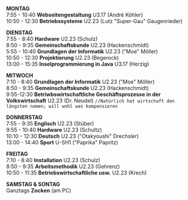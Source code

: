 __MONTAG__<br>
7:55 - 10:40 **Webseitengestaltung** U3.17 (André Köhler)<br>
10:50 - 12:30 **Betriebssysteme** U2.23 (Lutz "Super-Gau" Gaugenrieder)<br>

__DIENSTAG__<br>
7:55 - 8:40 **Hardware** U2.23 (Schulz)<br>
8:50 - 9:35 **Gemeinschaftskunde** U2.23 (Hackenschmidt)<br>
5:55 - 10:40 **Grundlagen der Informatik** U2.23 ("Moe" Möller)<br>
10:50 - 12:30 **Projektierung** U2.23 (Begerock)<br>
13:00 - 15:35 **Inselprogrammierung in Java** U3.17 (Herzig)<br>

__MITWOCH__<br>
7:10 - 8:40 **Grundlagen der Informatik** U2.23 ("Moe" Möller)<br>
8:50 - 9:35 **Gemeinschaftskunde** U2.23 (Hackenschmidt)<br>
9:55-12:30 **Betriwbswirtschaftliche Geschäftsprozesse in der Volkswirtschaft** U2.23 (Dr. Neudel) `//Natürlich hat wirtschaft den längsten namen; will wohl was kompensieren`<br>

__DONNERSTAG__<br>
7:55 - 9:35 **Englisch** U2.23 (Stüber)<br>
9:55 - 10:40 **Hardware** U2.23 (Schultz)<br>
10:10 - 12:30 **Deutsch** U2.23 ("Otakyoushi" Drechsler)<br>
13:00 - 14:40 **Sport** U-SH1 ("Paprika" Papritz)<br>

__FREITAG__<br>
7:10 - 8:40 **Installation** U2.23 (Schulz)<br>
8:50 - 9:35 **Arbeitsmethodik** U2.23 (Gehrenz)<br>
10:50 - 11:35 **Betriebswirtschaftliche usw.** U2.23 (Krech)<br>

__SAMSTAG & SONTAG__<br>
Ganztags **Zocken** (am PC)<br>

